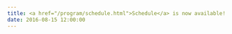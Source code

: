 ```yaml
---
title: <a href="/program/schedule.html">Schedule</a> is now available!
date: 2016-08-15 12:00:00
---
```

